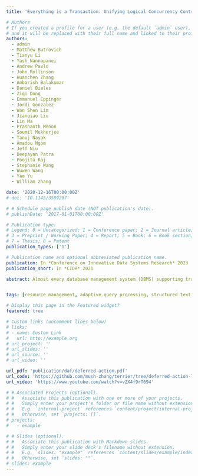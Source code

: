 ```yaml
---
title: 'Everything is a Transaction: Unifying Logical Concurrency Control and Physical Data Structure Maintenance in atabase Management Systems'

# Authors
# If you created a profile for a user (e.g. the default `admin` user), write the username (folder name) here
# and it will be replaced with their full name and linked to their profile.
authors:
  - admin
  - Matthew Butrovich
  - Tianyu Li
  - Yash Nannapanei
  - Andrew Pavlo
  - John Rollinson
  - Huanchen Zhang
  - Ambarish Balakumar
  - Daniel Biales
  - Ziqi Dong
  - Emmanuel Eppinger
  - Jordi Gonzalez
  - Wan Shen Lim
  - Jianqiao Liu
  - Lin Ma
  - Prashanth Menon
  - Soumil Mukherjee
  - Tanuj Nayak
  - Amadou Ngom
  - Jeff Niu
  - Deepayan Patra
  - Poojita Raj
  - Stephanie Wang
  - Wuwen Wang
  - Yao Yu
  - William Zhang

date: '2020-12-16T00:00:00Z'
# doi: '10.1145/3589297'

# # Schedule page publish date (NOT publication's date).
# publishDate: '2017-01-01T00:00:00Z'

# Publication type.
# Legend: 0 = Uncategorized; 1 = Conference paper; 2 = Journal article;
# 3 = Preprint / Working Paper; 4 = Report; 5 = Book; 6 = Book section;
# 7 = Thesis; 8 = Patent
publication_types: ['1']

# Publication name and optional abbreviated publication name.
publication: In *Conference on Innovative Data Systems Research* 2023
publication_short: In *CIDR* 2021

abstract: Almost every database management system (DBMS) supporting transactions created in the last decade implements multi-version concurrency control (MVCC). But these systems rely on physical data structures (e.g., B+trees, hash tables) that do not natively support multi-versioning. As a result, there is a disconnect between the logical semantics of transactions and the DBMS’s underlying implementation. System developers must invest in engineering efforts to coordinate transactional access to these data structures and non-transactional maintenance tasks. This burden leads to challenges when reasoning about the system’s correctness and performance and inhibits its modularity. In this paper, we propose the Deferred Action Framework (DAF), a new system architecture for scheduling maintenance tasks in an MVCC DBMS integrated with the system’s transactional semantics. DAF allows the system to register arbitrary actions and then defer their processing until they are deemed safe by transactional processing. We show that DAF can support garbage collection and index cleaning without compromising performance while facilitating higher-level implementation goals, such as non-blocking schema changes and self-driving optimizations.


tags: [resource management, adaptive query processing, structured text search, database query processing]

# Display this page in the Featured widget?
featured: true

# Custom links (uncomment lines below)
# links:
# - name: Custom Link
#   url: http://example.org
# url_project: ''
# url_slides: ''
# url_source: ''
# url_video: ''

url_pdf: 'publication/daf/deferred-action.pdf'
url_code: 'https://github.com/mush-zhang/terrier/tree/deferred-action-ling'
url_video: 'https://www.youtube.com/watch?v=vZX4f9rT694'

# # Associated Projects (optional).
# #   Associate this publication with one or more of your projects.
# #   Simply enter your project's folder or file name without extension.
# #   E.g. `internal-project` references `content/project/internal-project/index.md`.
# #   Otherwise, set `projects: []`.
# projects:
#   - example

# # Slides (optional).
# #   Associate this publication with Markdown slides.
# #   Simply enter your slide deck's filename without extension.
# #   E.g. `slides: "example"` references `content/slides/example/index.md`.
# #   Otherwise, set `slides: ""`.
# slides: example
---
```

